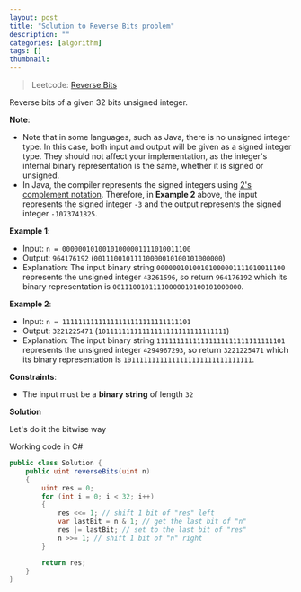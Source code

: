 ```yaml
---
layout: post
title: "Solution to Reverse Bits problem"
description: ""
categories: [algorithm]
tags: []
thumbnail: 
---
```


> Leetcode: [Reverse Bits](https://leetcode.com/problems/reverse-bits/)

Reverse bits of a given 32 bits unsigned integer.

**Note**:
- Note that in some languages, such as Java, there is no unsigned integer type. In this case, both
input and output will be given as a signed integer type. They should not affect your
implementation, as the integer's internal binary representation is the same, whether it is
signed or unsigned.
- In Java, the compiler represents the signed integers using
[2's complement notation](https://en.wikipedia.org/wiki/Two%27s_complement). Therefore, in
**Example 2** above, the input represents the signed integer `-3` and the output represents the signed
integer `-1073741825`.

**Example 1**:
- Input: `n = 00000010100101000001111010011100`
- Output: `964176192` (`00111001011110000010100101000000`)
- Explanation: The input binary string `00000010100101000001111010011100` represents the unsigned
  integer `43261596`, so return `964176192` which its binary representation is
  `00111001011110000010100101000000`.

**Example 2**:
- Input: `n = 11111111111111111111111111111101`
- Output: `3221225471` (`10111111111111111111111111111111`)
- Explanation: The input binary string `11111111111111111111111111111101` represents the unsigned
  integer `4294967293`, so return `3221225471` which its binary representation is
  `10111111111111111111111111111111`.

**Constraints**:
- The input must be a **binary string** of length `32`

<!-- more -->

**Solution**

Let's do it the bitwise way

Working code in C#

```csharp
public class Solution {
    public uint reverseBits(uint n)
    {
        uint res = 0;
        for (int i = 0; i < 32; i++)
        {
            res <<= 1; // shift 1 bit of "res" left
            var lastBit = n & 1; // get the last bit of "n"
            res |= lastBit; // set to the last bit of "res"
            n >>= 1; // shift 1 bit of "n" right
        }

        return res;
    }
}
```
